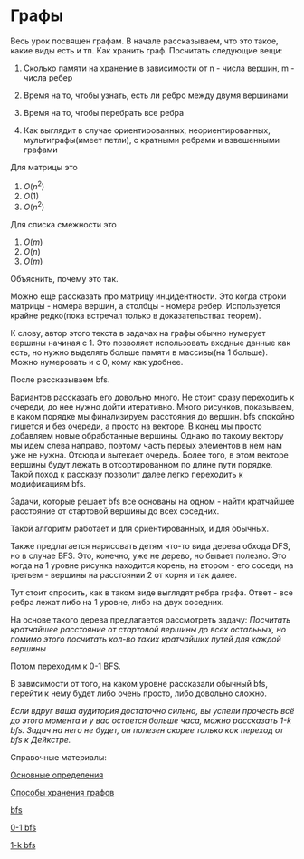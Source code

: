 Графы
==============

Весь урок посвящен графам. В начале рассказываем, что это такое, какие виды есть и тп. Как хранить граф. Посчитать следующие вещи:

1. Сколько памяти на хранение в зависимости от n - числа вершин, m - числа ребер

2. Время на то, чтобы узнать, есть ли ребро между двумя вершинами

3. Время на то, чтобы перебрать все ребра

4. Как выглядит в случае ориентированных, неориентированных, мультиграфы(имеет петли), с кратными ребрами и взвешенными графами

Для матрицы это

1. $O(n^2)$
2. $O(1)$
3. $O(n^2)$

Для списка смежности это

1. $O(m)$
2. $O(n)$
3. $O(m)$

Объяснить, почему это так.

Можно еще рассказать про матрицу инцидентности. Это когда строки матрицы - номера вершин, а столбцы - номера ребер. Используется крайне редко(пока встречал только в доказательствах теорем).

К слову, автор этого текста в задачах на графы обычно нумерует вершины начиная с 1. Это позволяет использовать входные данные как есть, но нужно выделять больше памяти в массивы(на 1 больше). Можно нумеровать и с 0, кому как удобнее.

После рассказываем bfs.

Вариантов рассказать его довольно много. Не стоит сразу переходить к очереди, до нее нужно дойти итеративно. Много рисунков, показываем, в каком порядке мы финализируем расстояния до вершин. bfs спокойно пишется и без очереди, а просто на векторе. В конец мы просто добавляем новые обработанные вершины. Однако по такому вектору мы идем слева направо, поэтому часть первых элементов в нем нам уже не нужна. Отсюда и вытекает очередь. Более того, в этом векторе вершины будут лежать в отсортированном по длине пути порядке. Такой поход к рассказу позволит далее легко переходить к модификациям bfs.

Задачи, которые решает bfs все основаны на одном - найти кратчайшее расстояние от стартовой вершины до всех соседних.

Такой алгоритм работает и для ориентированных, и для обычных.

Также предлагается нарисовать детям что-то вида дерева обхода DFS, но в случае BFS. Это, конечно, уже не дерево, но бывает полезно. Это когда на 1 уровне рисунка находится корень, на втором - его соседи, на третьем - вершины на расстоянии 2 от корня и так далее.

Тут стоит спросить, как в таком виде выглядят ребра графа. Ответ - все ребра лежат либо на 1 уровне, либо на двух соседних.

На основе такого дерева предлагается рассмотреть задачу:
_Посчитать кратчайшее расстояние от стартовой вершины до всех остальных, но помимо этого посчитать кол-во таких кратчайших путей для каждой вершины_

Потом переходим к 0-1 BFS.

В зависимости от того, на каком уровне рассказали обычный bfs, перейти к нему будет либо очень просто, либо довольно сложно. 

_Если вдруг ваша аудитория достаточно сильна, вы успели прочесть всё до этого момента и у вас остается больше часа, можно рассказать 1-k bfs. Задач на него не будет, он полезен скорее только как переход от bfs к Дейкстре._


Справочные материалы:

[Основные определения](https://wiki.algocode.ru/index.php?title=%D0%93%D1%80%D0%B0%D1%84%D1%8B_-_%D0%BE%D1%81%D0%BD%D0%BE%D0%B2%D0%BD%D1%8B%D0%B5_%D0%BE%D0%BF%D1%80%D0%B5%D0%B4%D0%B5%D0%BB%D0%B5%D0%BD%D0%B8%D1%8F)

[Способы хранения графов](https://wiki.algocode.ru/index.php?title=%D0%A5%D1%80%D0%B0%D0%BD%D0%B5%D0%BD%D0%B8%D0%B5_%D0%B3%D1%80%D0%B0%D1%84%D0%B0)

[bfs](https://wiki.algocode.ru/index.php?title=BFS)

[0-1 bfs](https://wiki.algocode.ru/index.php?title=0-1_BFS)

[1-k bfs](https://codeforces.com/blog/entry/88408)